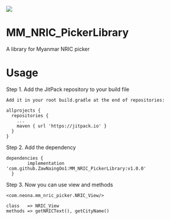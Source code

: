 [![](https://jitpack.io/v/ZawNaingOo1/MM_NRIC_PickerLibrary.svg)](https://jitpack.io/#ZawNaingOo1/MM_NRIC_PickerLibrary)

# MM_NRIC_PickerLibrary

  A library for Myanmar NRIC picker

# Usage

  Step 1. Add the JitPack repository to your build file
    
    Add it in your root build.gradle at the end of repositories:

    allprojects {
      repositories {
        ...
        maven { url 'https://jitpack.io' }
      }
    }

   Step 2. Add the dependency
    
    dependencies {
	        implementation 'com.github.ZawNaingOo1:MM_NRIC_PickerLibrary:v1.0.0'
	  }

   Step 3. Now you can use view and methods
    
    <com.neona.mm_nric_picker.NRIC_View/>
    
    class   => NRIC_View
    methods => getNRICText(), getCityName()
	  
  
  
